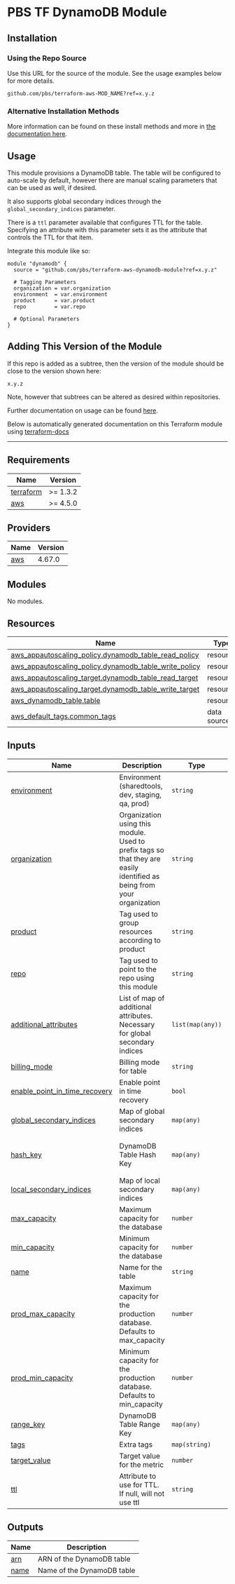 # PBS TF DynamoDB Module

## Installation

### Using the Repo Source

Use this URL for the source of the module. See the usage examples below for more details.

```hcl
github.com/pbs/terraform-aws-MOD_NAME?ref=x.y.z
```

### Alternative Installation Methods

More information can be found on these install methods and more in [the documentation here](./docs/general/install).

## Usage

This module provisions a DynamoDB table. The table will be configured to auto-scale by default, however there are manual scaling parameters that can be used as well, if desired.

It also supports global secondary indices through the `global_secondary_indices` parameter.

There is a `ttl` parameter available that configures TTL for the table. Specifying an attribute with this parameter sets it as the attribute that controls the TTL for that item.

Integrate this module like so:

```hcl
module "dynamodb" {
  source = "github.com/pbs/terraform-aws-dynamodb-module?ref=x.y.z"

  # Tagging Parameters
  organization = var.organization
  environment  = var.environment
  product      = var.product
  repo         = var.repo

  # Optional Parameters
}
```

## Adding This Version of the Module

If this repo is added as a subtree, then the version of the module should be close to the version shown here:

`x.y.z`

Note, however that subtrees can be altered as desired within repositories.

Further documentation on usage can be found [here](./docs).

Below is automatically generated documentation on this Terraform module using [terraform-docs][terraform-docs]

---

[terraform-docs]: https://github.com/terraform-docs/terraform-docs

## Requirements

| Name | Version |
|------|---------|
| <a name="requirement_terraform"></a> [terraform](#requirement\_terraform) | >= 1.3.2 |
| <a name="requirement_aws"></a> [aws](#requirement\_aws) | >= 4.5.0 |

## Providers

| Name | Version |
|------|---------|
| <a name="provider_aws"></a> [aws](#provider\_aws) | 4.67.0 |

## Modules

No modules.

## Resources

| Name | Type |
|------|------|
| [aws_appautoscaling_policy.dynamodb_table_read_policy](https://registry.terraform.io/providers/hashicorp/aws/latest/docs/resources/appautoscaling_policy) | resource |
| [aws_appautoscaling_policy.dynamodb_table_write_policy](https://registry.terraform.io/providers/hashicorp/aws/latest/docs/resources/appautoscaling_policy) | resource |
| [aws_appautoscaling_target.dynamodb_table_read_target](https://registry.terraform.io/providers/hashicorp/aws/latest/docs/resources/appautoscaling_target) | resource |
| [aws_appautoscaling_target.dynamodb_table_write_target](https://registry.terraform.io/providers/hashicorp/aws/latest/docs/resources/appautoscaling_target) | resource |
| [aws_dynamodb_table.table](https://registry.terraform.io/providers/hashicorp/aws/latest/docs/resources/dynamodb_table) | resource |
| [aws_default_tags.common_tags](https://registry.terraform.io/providers/hashicorp/aws/latest/docs/data-sources/default_tags) | data source |

## Inputs

| Name | Description | Type | Default | Required |
|------|-------------|------|---------|:--------:|
| <a name="input_environment"></a> [environment](#input\_environment) | Environment (sharedtools, dev, staging, qa, prod) | `string` | n/a | yes |
| <a name="input_organization"></a> [organization](#input\_organization) | Organization using this module. Used to prefix tags so that they are easily identified as being from your organization | `string` | n/a | yes |
| <a name="input_product"></a> [product](#input\_product) | Tag used to group resources according to product | `string` | n/a | yes |
| <a name="input_repo"></a> [repo](#input\_repo) | Tag used to point to the repo using this module | `string` | n/a | yes |
| <a name="input_additional_attributes"></a> [additional\_attributes](#input\_additional\_attributes) | List of map of additional attributes. Necessary for global secondary indices | `list(map(any))` | `[]` | no |
| <a name="input_billing_mode"></a> [billing\_mode](#input\_billing\_mode) | Billing mode for table | `string` | `"PAY_PER_REQUEST"` | no |
| <a name="input_enable_point_in_time_recovery"></a> [enable\_point\_in\_time\_recovery](#input\_enable\_point\_in\_time\_recovery) | Enable point in time recovery | `bool` | `true` | no |
| <a name="input_global_secondary_indices"></a> [global\_secondary\_indices](#input\_global\_secondary\_indices) | Map of global secondary indices | `map(any)` | `{}` | no |
| <a name="input_hash_key"></a> [hash\_key](#input\_hash\_key) | DynamoDB Table Hash Key | `map(any)` | <pre>{<br>  "name": "id",<br>  "type": "S"<br>}</pre> | no |
| <a name="input_local_secondary_indices"></a> [local\_secondary\_indices](#input\_local\_secondary\_indices) | Map of local secondary indices | `map(any)` | `{}` | no |
| <a name="input_max_capacity"></a> [max\_capacity](#input\_max\_capacity) | Maximum capacity for the database | `number` | `20` | no |
| <a name="input_min_capacity"></a> [min\_capacity](#input\_min\_capacity) | Minimum capacity for the database | `number` | `5` | no |
| <a name="input_name"></a> [name](#input\_name) | Name for the table | `string` | `null` | no |
| <a name="input_prod_max_capacity"></a> [prod\_max\_capacity](#input\_prod\_max\_capacity) | Maximum capacity for the production database. Defaults to max\_capacity | `number` | `null` | no |
| <a name="input_prod_min_capacity"></a> [prod\_min\_capacity](#input\_prod\_min\_capacity) | Minimum capacity for the production database. Defaults to min\_capacity | `number` | `null` | no |
| <a name="input_range_key"></a> [range\_key](#input\_range\_key) | DynamoDB Table Range Key | `map(any)` | `null` | no |
| <a name="input_tags"></a> [tags](#input\_tags) | Extra tags | `map(string)` | `{}` | no |
| <a name="input_target_value"></a> [target\_value](#input\_target\_value) | Target value for the metric | `number` | `70` | no |
| <a name="input_ttl"></a> [ttl](#input\_ttl) | Attribute to use for TTL. If null, will not use ttl | `string` | `null` | no |

## Outputs

| Name | Description |
|------|-------------|
| <a name="output_arn"></a> [arn](#output\_arn) | ARN of the DynamoDB table |
| <a name="output_name"></a> [name](#output\_name) | Name of the DynamoDB table |
